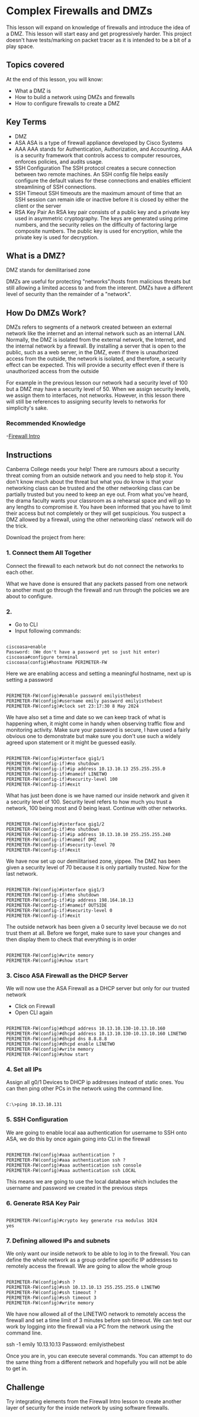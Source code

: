 # Complex Firewalls and DMZs

This lesson will expand on knowledge of firewalls and introduce the idea of a DMZ. This lesson will start easy and get progressively harder. This project doesn't have tests/marking on packet tracer as it is intended to be a bit of a play space. 

## Topics covered

At the end of this lesson, you will know:
- What a DMZ is
- How to build a network using DMZs and firewalls
- How to configure firewalls to create a DMZ

## Key Terms
- DMZ
- ASA
ASA is a type of firewall appliance developed by Cisco Systems
- AAA
AAA stands for Authentication, Authorization, and Accounting. AAA is a security framework that controls access to computer resources, enforces policies, and audits usage.
- SSH Configuration
The SSH protocol creates a secure connection between two remote machines. An SSH config file helps easily configure the default values for these connections and enables efficient streamlining of SSH connections.
- SSH Timeout
SSH timeouts are the maximum amount of time that an SSH session can remain idle or inactive before it is closed by either the client or the server
- RSA Key Pair
An RSA key pair consists of a public key and a private key used in asymmetric cryptography. The keys are generated using prime numbers, and the security relies on the difficulty of factoring large composite numbers. The public key is used for encryption, while the private key is used for decryption.

## What is a DMZ?
DMZ stands for demilitarised zone

DMZs are useful for protecting "networks"/hosts from malicious threats but still allowing a limited access to and from the interent. DMZs have a different level of security than the remainder of a "network". 

## How Do DMZs Work?
DMZs refers to segments of a network created between an external network like the internet and an internal network such as an internal LAN. Normally, the DMZ is isolated from the external network, the Internet, and the internal network by a firewall. By installing a server that is open to the public, such as a web server, in the DMZ, even if there is unauthorized access from the outside, the network is isolated, and therefore, a security effect can be expected. This will provide a security effect even if there is unauthorized access from the outside

For example in the previous lesson our network had a security level of 100 but a DMZ may have a security level of 50. When we assign security levels, we assign them to interfaces, not networks. However, in this lesson there will still be references to assigning security levels to networks for simplicity's sake. 




### Recommended Knowledge 
-[Firewall Intro](https://github.com/mooroon/NetworkingA13/blob/main/Firewall%20Intro.md)


## Instructions
Canberra College needs your help! There are rumours about a security threat coming from an outside network and you need to help stop it. You don't know much about the threat but what you do know is that your networking class can be trusted and the other networking class can be partially trusted but you need to keep an eye out. From what you've heard, the drama faculty wants your classroom as a rehearsal space and will go to any lengths to compromise it. You have been informed that you have to limit their access but not completely or they will get suspicious. You suspect a DMZ allowed by a firewall, using the other networking class' network will do the trick. 

Download the project from here: 

### 1. Connect them All Together

Connect the firewall to each network but do not connect the networks to each other.

What we have done is ensured that any packets passed from one network to another must go through the firewall and run through the policies we are about to configure.

### 2. 
- Go to CLI
- Input following commands:

```cmb

ciscoasa>enable
Password: (We don't have a password yet so just hit enter)
ciscoasa#configure terminal
ciscoasa(config)#hostname PERIMETER-FW

```
Here we are enabling access and setting a meaningful hostname, next up is setting a password

```cmb

PERIMETER-FW(config)#enable password emilyisthebest
PERIMETER-FW(config)#username emily password emilyisthebest
PERIMETER-FW(config)#clock set 23:17:30 8 May 2024

```
We have also set a time and date so we can keep track of what is happening when, it might come in handy when observing traffic flow and monitoring activity. Make sure your password is secure, I have used a fairly obvious one to demonstrate but make sure you don't use such a widely agreed upon statement or it might be guessed easily.

```cmb

PERIMETER-FW(config)#interface gig1/1
PERIMETER-FW(config-if)#no shutdown
PERIMETER-FW(config-if)#ip address 10.13.10.13 255.255.255.0
PERIMETER-FW(config-if)#nameif LINETWO
PERIMETER-FW(config-if)#security-level 100
PERIMETER-FW(config-if)#exit

```

What has just been done is we have named our inside network and given it a security level of 100. Security level refers to how much you trust a network, 100 being most and 0 being least. Continue with other networks.

```cmb

PERIMETER-FW(config)#interface gig1/2
PERIMETER-FW(config-if)#no shutdown
PERIMETER-FW(config-if)#ip address 10.13.10.10 255.255.255.240
PERIMETER-FW(config-if)#nameif DMZ
PERIMETER-FW(config-if)#security-level 70
PERIMETER-FW(config-if)#exit

```
We have now set up our demilitarised zone, yippee. The DMZ has been given a security level of 70 because it is only partially trusted. Now for the last network.

```cmb

PERIMETER-FW(config)#interface gig1/3
PERIMETER-FW(config-if)#no shutdown
PERIMETER-FW(config-if)#ip address 198.164.10.13
PERIMETER-FW(config-if)#nameif OUTSIDE
PERIMETER-FW(config-if)#security-level 0
PERIMETER-FW(config-if)#exit

```

The outside network has been given a 0 security level because we do not trust them at all. Before we forget, make sure to save your changes and then display them to check that everything is in order

```cmb

PERIMETER-FW(config)#write memory
PERIMETER-FW(config)#show start

```

### 3. Cisco ASA Firewall as the DHCP Server
We will now use the ASA Firewall as a DHCP server but only for our trusted network
- Click on Firewall
- Open CLI again

```cmb

PERIMETER-FW(config)#dhcpd address 10.13.10.130-10.13.10.160
PERIMETER-FW(config)#dhcpd address 10.13.10.130-10.13.10.160 LINETWO
PERIMETER-FW(config)#dhcpd dns 8.8.8.8
PERIMETER-FW(config)#dhcpd enable LINETWO
PERIMETER-FW(config)#write memory
PERIMETER-FW(config)#show start

```

### 4. Set all IPs
Assign all g0/1 Devices to DHCP ip addresses instead of static ones. You can then ping other PCs in the network using the command line.

```cmb

C:\>ping 10.13.10.131

```

### 5. SSH Configuration
We are going to enable local aaa authentication for username to SSH onto ASA, we do this by once again going into CLI in the firewall

```cmb

PERIMETER-FW(config)#aaa authentication ?
PERIMETER-FW(config)#aaa authentication ssh ?
PERIMETER-FW(config)#aaa authentication ssh console
PERIMETER-FW(config)#aaa authentication ssh LOCAL

```
This means we are going to use the local database which includes the username and password we created in the previous steps

### 6. Generate RSA Key Pair

```cmb

PERIMETER-FW(config)#crypto key generate rsa modulus 1024
yes

```

### 7. Defining allowed IPs and subnets
We only want our inside network to be able to log in to the firewall. You can define the whole network as a group ordefine specific IP addresses to remotely access the firewall. We are going to allow the whole group

```cmb

PERIMETER-FW(config)#ssh ?
PERIMETER-FW(config)#ssh 10.13.10.13 255.255.255.0 LINETWO
PERIMETER-FW(config)#ssh timeout ?
PERIMETER-FW(config)#ssh timeout 3
PERIMETER-FW(config)#write memory

```
We have now allowed all of the LINETWO network to remotely access the firewall and set a time limit of 3 minutes before ssh timeout. We can test our work by logging into the firewall via a PC from the network using the command line.


ssh -1 emily 10.13.10.13
Password: emilyisthebest


Once you are in, you can execute several commands. You can attempt to do the same thing from a different network and hopefully you will not be able to get in. 


## Challenge
Try integrating elements from the Firewall Intro lesson to create another layer of security for the inside network by using software firewalls.




